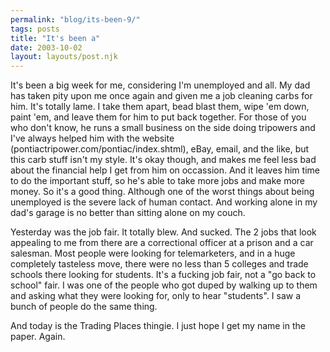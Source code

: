 ```yaml
---
permalink: "blog/its-been-9/"
tags: posts
title: "It's been a"
date: 2003-10-02
layout: layouts/post.njk
---
```


It's been a big week for me, considering I'm unemployed and all. My dad has taken pity upon me once again and given me a job cleaning carbs for him. It's totally lame. I take them apart, bead blast them, wipe 'em down, paint 'em, and leave them for him to put back together. For those of you who don't know, he runs a small business on the side doing tripowers and I've always helped him with the website (pontiactripower.com/pontiac/index.shtml), eBay, email, and the like, but this carb stuff isn't my style. It's okay though, and makes me feel less bad about the financial help I get from him on occassion. And it leaves him time to do the important stuff, so he's able to take more jobs and make more money. So it's a good thing. Although one of the worst things about being unemployed is the severe lack of human contact. And working alone in my dad's garage is no better than sitting alone on my couch.

Yesterday was the job fair. It totally blew. And sucked. The 2 jobs that look appealing to me from there are a correctional officer at a prison and a car salesman. Most people were looking for telemarketers, and in a huge completely tasteless move, there were no less than 5 colleges and trade schools there looking for students. It's a fucking job fair, not a "go back to school" fair. I was one of the people who got duped by walking up to them and asking what they were looking for, only to hear "students". I saw a bunch of people do the same thing. 

And today is the Trading Places thingie. I just hope I get my name in the paper. Again.
